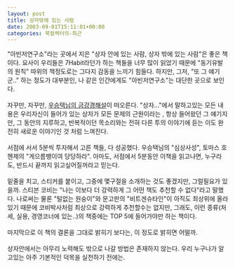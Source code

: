 ```yaml
---
layout: post
title: 상자밖에 있는 사람
date: 2003-09-01T15:11:01+00:00
categories: 북컬렉터의-최근
---
```

"아빈저연구소"라는 곳에서 지은 "상자 안에 있는 사람, 상자 밖에 있는 사람"은 좋은 책이다. 요사이  우리들은 7Habit라던가 하는 책들을 너무 많이 읽었기 때문에 "동기유발의 원칙" 따위의 책정도로는 그다지 감동을 느끼기 힘들다. 하지만, 그저, "또 그 얘기군.." 하는 정도가 대부분인, 나 같은 인간에게도 "아빈저연구소"는 대단한 곳으로 보인다.<br /><br />자꾸만, 자꾸만, <a href="http://jinto.pe.kr/logs/archives/000170.html">우승택님의 금강경해설</a>이 떠오른다. "상자..."에서 말하고있는 모든 내용은 우리자신이 들어가 있는 상자가 모든 문제의 근원이라는 , 항상 들어왔던 그 얘기지만, 그 동안의 지루하고, 반복적이던 목소리와는 전혀 다른 투의 이야기에 듣는 이도 완전히 새로운 이야기인 것 처럼 느껴진다.<br /><br />서점에 서서 5분씩 투자해서 고른 책들, 다 성공했다. 우승택님의 "심상사성", 토마스 호헨제의 "게으름뱅이여 당당하라". 아마도, 서점에서 5분동안 이책을 읽고나면, 누구라도, 반드시 끝까지 읽고싶어질꺼라고 믿는다.<br /><br />밑줄을 치고, 스티커를 붙이고, 그중에 몇구절을 소개하는 것도 좋겠지만, 그럴필요가 있을까. 스티븐 코비는 "나는 이보다 더 강력하게 그 어떤 책도 추천할 수 없다"라고 말했다. 나로써는 물론 "털없는 원숭이"와 문고판의 "비트겐슈타인"이 아직도 최상위에 올라있기 때문에 코비박사처럼 최상으로 강력하게 추천할수는 없지만, 그래도, 이런 종류(처세, 실용, 경영코너에 있는..)의 책중에는 TOP 5에 들어가야만 하는 책이다.<br /><br />마지막으로 이 책의 결론을 그대로 밝히기 보다는, 이 정도로 밝히면 어떨까.<br /><br />상자안에서는 아무리 노력해도 밖으로 나갈 방법은 존재하지 않는다. 우리 누구나가 알고있는 아주 기본적인 덕목을 실천하기 전에는.
